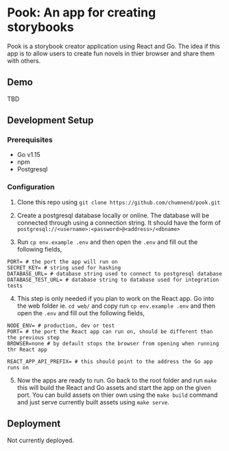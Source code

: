 # Pook: An app for creating storybooks
Pook is a storybook creator application using React and Go. The idea if this app is to allow users to create fun novels in thier browser and share them with others.

## Demo
TBD

## Development Setup
### Prerequisites
- Go v1.15
- npm
- Postgresql

### Configuration
1) Clone this repo using `git clone https://github.com/chumnend/pook.git`

2) Create a postgresql database locally or online. The database will be connected through using a connection string. It should have the form of 
`postgresql://<username>:<password>@<address>/<dbname>`

3) Run `cp env.example .env` and then open the `.env` and fill out the following fields,
```
PORT= # the port the app will run on
SECRET_KEY= # string used for hashing
DATABASE_URL= # database string used to connect to postgresql database
DATABASE_TEST_URL= # database string to database used for integration tests
```

4) This step is only needed if you plan to work on the React app. Go into the web folder ie. `cd web/` and copy run `cp env.example .env` and then open the `.env` and fill out the following fields,

```
NODE_ENV= # production, dev or test
PORT= # the port the React app can run on, should be different than the previous step
BROWSER=none # by default stops the browser from opening when running thr React app

REACT_APP_API_PREFIX= # this should point to the address the Go app runs on
```

5) Now the apps are ready to run. Go back to the root folder and run `make` this will build the React and Go assets and start the app on the given port. You can build assets on thier own using the `make build` command and just serve currently built assets using `make serve`.

## Deployment
Not currently deployed.
